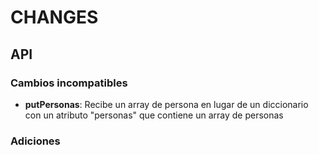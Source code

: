 # CHANGES

## API

### Cambios incompatibles

- **putPersonas**: Recibe un array de persona en lugar de un diccionario con un atributo "personas" que contiene un array de personas

### Adiciones
